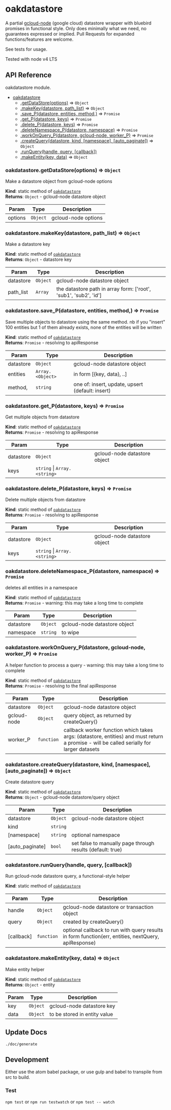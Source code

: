 # oakdatastore

A partial [gcloud-node](https://github.com/GoogleCloudPlatform/gcloud-node) (google cloud) datastore wrapper with bluebird promises in functional style. Only does minimally what we need, no guarantees expressed or implied. Pull Requests for expanded functions/features are welcome.

See tests for usage.

Tested with node v4 LTS

## API Reference
oakdatastore module.


* [oakdatastore](#module_oakdatastore)
    * [.getDataStore(options)](#module_oakdatastore.getDataStore) ⇒ <code>Object</code>
    * [.makeKey(datastore, path_list)](#module_oakdatastore.makeKey) ⇒ <code>Object</code>
    * [.save_P(datastore, entities, method,)](#module_oakdatastore.save_P) ⇒ <code>Promise</code>
    * [.get_P(datastore, keys)](#module_oakdatastore.get_P) ⇒ <code>Promise</code>
    * [.delete_P(datastore, keys)](#module_oakdatastore.delete_P) ⇒ <code>Promise</code>
    * [.deleteNamespace_P(datastore, namespace)](#module_oakdatastore.deleteNamespace_P) ⇒ <code>Promise</code>
    * [.workOnQuery_P(datastore, gcloud-node, worker_P)](#module_oakdatastore.workOnQuery_P) ⇒ <code>Promise</code>
    * [.createQuery(datastore, kind, [namespace], [auto_paginate])](#module_oakdatastore.createQuery) ⇒ <code>Object</code>
    * [.runQuery(handle, query, [callback])](#module_oakdatastore.runQuery)
    * [.makeEntity(key, data)](#module_oakdatastore.makeEntity) ⇒ <code>Object</code>

<a name="module_oakdatastore.getDataStore"></a>
### oakdatastore.getDataStore(options) ⇒ <code>Object</code>
Make a datastore object from gcloud-node options

**Kind**: static method of <code>[oakdatastore](#module_oakdatastore)</code>  
**Returns**: <code>Object</code> - gcloud-node datastore object  

| Param | Type | Description |
| --- | --- | --- |
| options | <code>Object</code> | gcloud-node options |

<a name="module_oakdatastore.makeKey"></a>
### oakdatastore.makeKey(datastore, path_list) ⇒ <code>Object</code>
Make a datastore key

**Kind**: static method of <code>[oakdatastore](#module_oakdatastore)</code>  
**Returns**: <code>Object</code> - datastore key  

| Param | Type | Description |
| --- | --- | --- |
| datastore | <code>Object</code> | gcloud-node datastore object |
| path_list | <code>Array</code> | the datastore path in array form: ['root', 'sub1', 'sub2', 'id'] |

<a name="module_oakdatastore.save_P"></a>
### oakdatastore.save_P(datastore, entities, method,) ⇒ <code>Promise</code>
Save multiple objects to datastore using the same method. nb if you "insert" 100 entities but 1 of them already exists, none of the entities will be written

**Kind**: static method of <code>[oakdatastore](#module_oakdatastore)</code>  
**Returns**: <code>Promise</code> - resolving to apiResponse  

| Param | Type | Description |
| --- | --- | --- |
| datastore | <code>Object</code> | gcloud-node datastore object |
| entities | <code>Array.&lt;Object&gt;</code> | in form [{key, data}, ..] |
| method, | <code>string</code> | one of: insert, update, upsert (default: insert) |

<a name="module_oakdatastore.get_P"></a>
### oakdatastore.get_P(datastore, keys) ⇒ <code>Promise</code>
Get multiple objects from datastore

**Kind**: static method of <code>[oakdatastore](#module_oakdatastore)</code>  
**Returns**: <code>Promise</code> - resolving to apiResponse  

| Param | Type | Description |
| --- | --- | --- |
| datastore | <code>Object</code> | gcloud-node datastore object |
| keys | <code>string</code> &#124; <code>Array.&lt;string&gt;</code> |  |

<a name="module_oakdatastore.delete_P"></a>
### oakdatastore.delete_P(datastore, keys) ⇒ <code>Promise</code>
Delete multiple objects from datastore

**Kind**: static method of <code>[oakdatastore](#module_oakdatastore)</code>  
**Returns**: <code>Promise</code> - resolving to apiResponse  

| Param | Type | Description |
| --- | --- | --- |
| datastore | <code>Object</code> | gcloud-node datastore object |
| keys | <code>string</code> &#124; <code>Array.&lt;string&gt;</code> |  |

<a name="module_oakdatastore.deleteNamespace_P"></a>
### oakdatastore.deleteNamespace_P(datastore, namespace) ⇒ <code>Promise</code>
deletes all entities in a namespace

**Kind**: static method of <code>[oakdatastore](#module_oakdatastore)</code>  
**Returns**: <code>Promise</code> - warning: this may take a long time to complete  

| Param | Type | Description |
| --- | --- | --- |
| datastore | <code>Object</code> | gcloud-node datastore object |
| namespace | <code>string</code> | to wipe |

<a name="module_oakdatastore.workOnQuery_P"></a>
### oakdatastore.workOnQuery_P(datastore, gcloud-node, worker_P) ⇒ <code>Promise</code>
A helper function to process a query - warning: this may take a long time to complete

**Kind**: static method of <code>[oakdatastore](#module_oakdatastore)</code>  
**Returns**: <code>Promise</code> - resolving to the final apiResponse  

| Param | Type | Description |
| --- | --- | --- |
| datastore | <code>Object</code> | gcloud-node datastore object |
| gcloud-node | <code>Object</code> | query object, as returned by createQuery() |
| worker_P | <code>function</code> | callback worker function which takes args: (datastore, entities) and must return a promise - will be called serially for larger datasets |

<a name="module_oakdatastore.createQuery"></a>
### oakdatastore.createQuery(datastore, kind, [namespace], [auto_paginate]) ⇒ <code>Object</code>
Create datastore query

**Kind**: static method of <code>[oakdatastore](#module_oakdatastore)</code>  
**Returns**: <code>Object</code> - gcloud-node datastore/query object  

| Param | Type | Description |
| --- | --- | --- |
| datastore | <code>Object</code> | gcloud-node datastore object |
| kind | <code>string</code> |  |
| [namespace] | <code>string</code> | optional namespace |
| [auto_paginate] | <code>bool</code> | set false to manually page through results (default: true) |

<a name="module_oakdatastore.runQuery"></a>
### oakdatastore.runQuery(handle, query, [callback])
Run gcloud-node datastore query, a functional-style helper

**Kind**: static method of <code>[oakdatastore](#module_oakdatastore)</code>  

| Param | Type | Description |
| --- | --- | --- |
| handle | <code>Object</code> | gcloud-node datastore or transaction object |
| query | <code>Object</code> | created by createQuery() |
| [callback] | <code>function</code> | optional callback to run with query results in form function(err, entities, nextQuery, apiResponse) |

<a name="module_oakdatastore.makeEntity"></a>
### oakdatastore.makeEntity(key, data) ⇒ <code>Object</code>
Make entity helper

**Kind**: static method of <code>[oakdatastore](#module_oakdatastore)</code>  
**Returns**: <code>Object</code> - entity  

| Param | Type | Description |
| --- | --- | --- |
| key | <code>Object</code> | gcloud-node datastore key |
| data | <code>Object</code> | to be stored in entity value |


## Update Docs
```
./doc/generate
```

## Development

Either use the atom babel package, or use gulp and babel to transpile from src to build.

### Test

`npm test`
or
`npm run testwatch`
or
`npm test -- watch`
